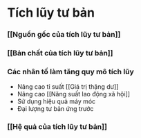 # Tích lũy tư bản

### [[Nguồn gốc của tích lũy tư bản]]
### [[Bản chất của tích lũy tư bản]]
### Các nhân tố làm tăng quy mô tích lũy
- Nâng cao tỉ suất [[Giá trị thặng dư]]
- Nâng cao [[Năng suất lao động xã hội]]
- Sử dụng hiệu quả máy móc
- Đại lượng tư bản ứng trước

### [[Hệ quả của tích lũy tư bản]]